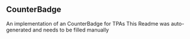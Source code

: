 ## CounterBadge
An implementation of an CounterBadge for TPAs
This Readme was auto-generated and needs to be filled manually

